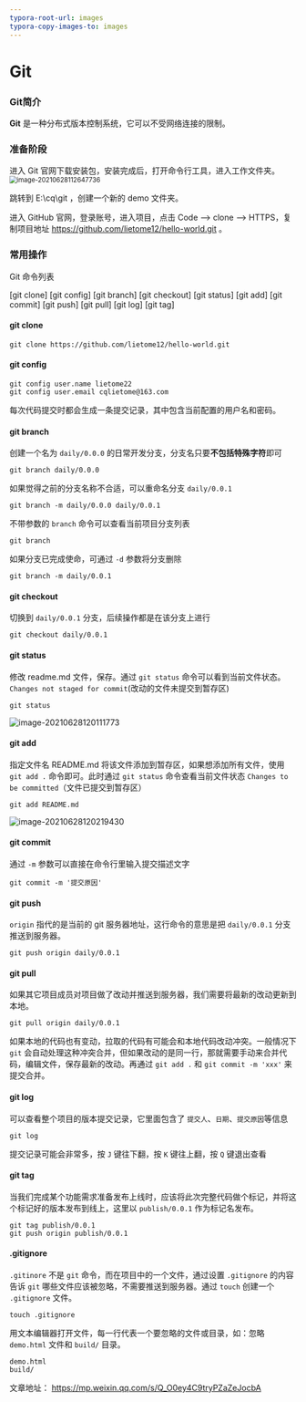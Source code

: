 ```yaml
---
typora-root-url: images
typora-copy-images-to: images
---
```


# Git
### Git简介

<b>Git</b> 是一种分布式版本控制系统，它可以不受网络连接的限制。

### 准备阶段

进入 Git 官网下载安装包，安装完成后，打开命令行工具，进入工作文件夹。<img src="/image-20210628112647736.png" alt="image-20210628112647736" style="zoom:80%;" />

跳转到 E:\cq\git ，创建一个新的 demo 文件夹。

进入 GitHub 官网，登录账号，进入项目，点击 Code --> clone --> HTTPS，复制项目地址 https://github.com/lietome12/hello-world.git 。

### 常用操作

Git 命令列表

[git clone] [git config] [git branch] [git checkout] [git status] [git add] [git commit] [git push] [git pull] [git log] [git tag]

#### git clone

<!--从 git 服务器拉取代码-->

```
git clone https://github.com/lietome12/hello-world.git
```

#### git config

<!--配置开发者用户名和邮箱-->

```
git config user.name lietome22
git config user.email cqlietome@163.com
```

每次代码提交时都会生成一条提交记录，其中包含当前配置的用户名和密码。

#### git branch

<!--创建、重命名、查看、删除项目分支，通过 git 做项目开发时，一般都是在开发分支中进行，开发完成后合并到主干。-->

创建一个名为 `daily/0.0.0` 的日常开发分支，分支名只要<b>不包括特殊字符</b>即可

```
git branch daily/0.0.0
```

如果觉得之前的分支名称不合适，可以重命名分支 `daily/0.0.1`

```
git branch -m daily/0.0.0 daily/0.0.1
```

不带参数的 `branch` 命令可以查看当前项目分支列表

```
git branch
```

如果分支已完成使命，可通过 `-d` 参数将分支删除

```
git branch -m daily/0.0.1
```

#### git checkout

<!--切换分支-->

切换到 `daily/0.0.1` 分支，后续操作都是在该分支上进行

```
git checkout daily/0.0.1
```

#### git status

<!--查看文件变更状态-->

修改 readme.md 文件，保存。通过 `git status` 命令可以看到当前文件状态。`Changes not staged for commit`(改动的文件未提交到暂存区)

```
git status
```

![image-20210628120111773](/image-20210628120111773.png)

#### git add

<!--添加文件更改到暂存区-->

指定文件名 README.md 将该文件添加到暂存区，如果想添加所有文件，使用 `git add .` 命令即可。此时通过 `git status` 命令查看当前文件状态 `Changes to be committed`（文件已提交到暂存区）

```
git add README.md
```

![image-20210628120219430](/image-20210628120219430.png)

#### git commit

<!--提交文件变动到版本库-->

通过 `-m` 参数可以直接在命令行里输入提交描述文字

```
git commit -m '提交原因'
```

#### git push

<!--将本地代码改动推送到服务器-->

`origin` 指代的是当前的 git 服务器地址，这行命令的意思是把 `daily/0.0.1` 分支推送到服务器。

```
git push origin daily/0.0.1
```

#### git pull

<!--将服务器上的最新代码拉取到本地-->

如果其它项目成员对项目做了改动并推送到服务器，我们需要将最新的改动更新到本地。

```
git pull origin daily/0.0.1
```

如果本地的代码也有变动，拉取的代码有可能会和本地代码改动冲突。一般情况下 `git` 会自动处理这种冲突合并，但如果改动的是同一行，那就需要手动来合并代码，编辑文件，保存最新的改动。再通过 `git add .` 和 `git commit -m 'xxx'` 来提交合并。

#### git log

<!--查看版本提交记录-->

可以查看整个项目的版本提交记录，它里面包含了 `提交人`、`日期`、`提交原因`等信息

```
git log
```

提交记录可能会非常多，按 `J` 键往下翻，按 `K` 键往上翻，按 `Q` 键退出查看

#### git tag

<!--为项目标记里程牌-->

当我们完成某个功能需求准备发布上线时，应该将此次完整代码做个标记，并将这个标记好的版本发布到线上，这里以 `publish/0.0.1` 作为标记名发布。

```
git tag publish/0.0.1
git push origin publish/0.0.1
```

#### .gitignore

<!--设置哪些内容不需要推送到服务器，这是一个配置文件-->

`.gitinore` 不是 `git` 命令，而在项目中的一个文件，通过设置 `.gitignore` 的内容告诉 `git` 哪些文件应该被忽略，不需要推送到服务器。通过 `touch` 创建一个 `.gitignore` 文件。

```
touch .gitignore
```

用文本编辑器打开文件，每一行代表一个要忽略的文件或目录，如：忽略 `demo.html` 文件和 `build/` 目录。

```
demo.html
build/
```

文章地址： https://mp.weixin.qq.com/s/Q_O0ey4C9tryPZaZeJocbA

